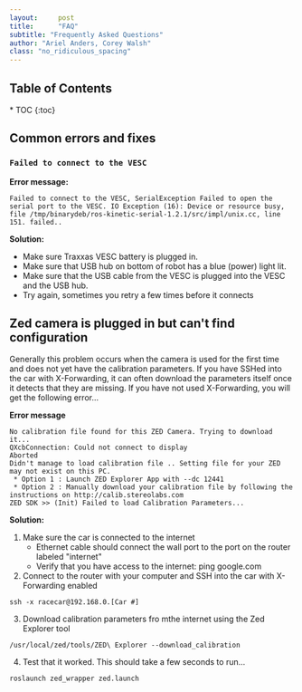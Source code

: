 ```yaml
---
layout:     post
title:      "FAQ"
subtitle: "Frequently Asked Questions"
author: "Ariel Anders, Corey Walsh"
class: "no_ridiculous_spacing"
---
```


<h2>Table of Contents</h2>
* TOC
{:toc}

## Common errors and fixes

### `Failed to connect to the VESC`
**Error message:**

`Failed to connect to the VESC, SerialException Failed to open the serial port to the VESC. IO Exception (16): Device or resource busy, file /tmp/binarydeb/ros-kinetic-serial-1.2.1/src/impl/unix.cc, line 151. failed..`

**Solution:**
* Make sure Traxxas VESC battery is plugged in.
* Make sure that USB hub on bottom of robot has a blue (power) light lit.
* Make sure that the USB cable from the VESC is plugged into the VESC and the USB hub.
* Try again, sometimes you retry a few times before it connects

## Zed camera is plugged in but can't find configuration

Generally this problem occurs when the camera is used for the first time and does not yet have the calibration parameters. If you have SSHed into the car with X-Forwarding, it can often download the parameters itself once it detects that they are missing. If you have not used X-Forwarding, you will get the following error...

**Error message**
```
No calibration file found for this ZED Camera. Trying to download it... 
QXcbConnection: Could not connect to display 
Aborted
Didn't manage to load calibration file .. Setting file for your ZED may not exist on this PC.
 * Option 1 : Launch ZED Explorer App with --dc 12441
 * Option 2 : Manually download your calibration file by following the instructions on http://calib.stereolabs.com 
ZED SDK >> (Init) Failed to load Calibration Parameters...
```

**Solution:**
1. Make sure the car is connected to the internet
	* Ethernet cable should connect the wall port to the port on the router labeled "internet"
	* Verify that you have access to the internet: ping google.com
2. Connect to the router with your computer and SSH into the car with X-Forwarding enabled
```
ssh -x racecar@192.168.0.[Car #]
```
3. Download calibration parameters fro mthe internet using the Zed Explorer tool
```
/usr/local/zed/tools/ZED\ Explorer --download_calibration
```
4. Test that it worked. This should take a few seconds to run...
```
roslaunch zed_wrapper zed.launch
```
